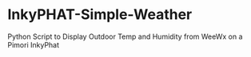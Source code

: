 # InkyPHAT-Simple-Weather
Python Script to Display Outdoor Temp and Humidity from WeeWx on a Pimori InkyPhat
